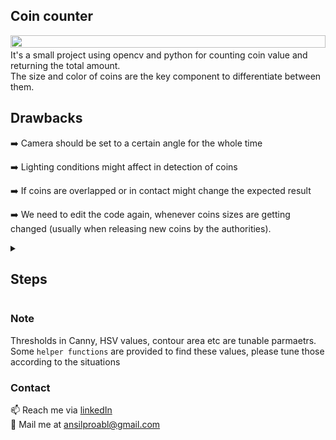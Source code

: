 ## Coin counter 

<img src="https://th.bing.com/th/id/R.0526a847f3a55e47aa9e92b586144792?rik=FixiFtl12mgyag&riu=http%3a%2f%2f3.bp.blogspot.com%2f_5xkDx_-kv3I%2fTUO634r5FzI%2fAAAAAAAABWA%2fq6cbL2za3yI%2fs1600%2fcoins%2bmixed1.jpg&ehk=enFOPfeP64eI5logqggIbkND0dAr%2bgUY9pOwOp3EIbU%3d&risl=&pid=ImgRaw&r=0)" width=100% height=50%>
It's a small project using opencv and python for counting coin value and returning the total amount. <br>
The size and color of coins are the key component to differentiate between them.


## Drawbacks
➡️ Camera should be set to a certain angle for the whole time

➡️ Lighting conditions might affect in detection of coins

➡️ If coins are overlapped or in contact might change the expected result

➡️ We need to edit the code again, whenever coins sizes are getting changed (usually when releasing new coins by the authorities).

<details>
   <summary>
      
## Steps 
      
   </summary>

1. Creating video
2. Pre-processing the image.
   1. Convert to greyscale image [[1]](https://docs.opencv.org/3.4/d8/d01/group__imgproc__color__conversions.html#ga397ae87e1288a81d2363b61574eb8cab)

      <img src="images/grey.png" width=50% height=50%>

   2. Gaussian Blur to smoothen the image [[2]](https://docs.opencv.org/3.4/dc/dd3/tutorial_gausian_median_blur_bilateral_filter.html)

      <img src="images/blur.png" width=50% height=50%>      

   3. Canny Edge detection to detect the edges [[3]](https://docs.opencv.org/3.4/da/d22/tutorial_py_canny.html)

      <img src="images/canny.png" width=50% height=50%>

   4. Dilation to thicken the edges [[4]](https://docs.opencv.org/4.x/d9/d61/tutorial_py_morphological_ops.html)
   5. Morphological operation to close the discontinuity [[5]](https://docs.opencv.org/4.x/d9/d61/tutorial_py_morphological_ops.html)

      <img src="images/preprocess2.png" width=50% height=50%>

3. Finding Contours [[6]](https://docs.opencv.org/3.4/d4/d73/tutorial_py_contours_begin.html).
4. Differentiating coins by size[[7]](https://docs.opencv.org/3.4/dd/d49/tutorial_py_contour_features.html) and color[[8]](https://docs.opencv.org/4.x/df/d9d/tutorial_py_colorspaces.html).

      under high light condition
   
      <img src="images/all.png" width=50% height=50% >
      
      under low light condition
      
      <img src="images/all low light.png" width=50% height=50%>

      
6. Counting the values of the coin and displaying it[[9]](https://docs.opencv.org/4.x/dc/da5/tutorial_py_drawing_functions.html).

     <img src="images/out.png" width=50% height=50%>
  
</details >

### Note 
Thresholds in Canny, HSV values, contour area etc are tunable parmaetrs. Some `helper functions` are provided to find these values, please tune those according to the situations

### Contact
📫 Reach me via [linkedIn](https://www.linkedin.com/in/ansilmbabl)<br>
📧 Mail me at  ansilproabl@gmail.com

